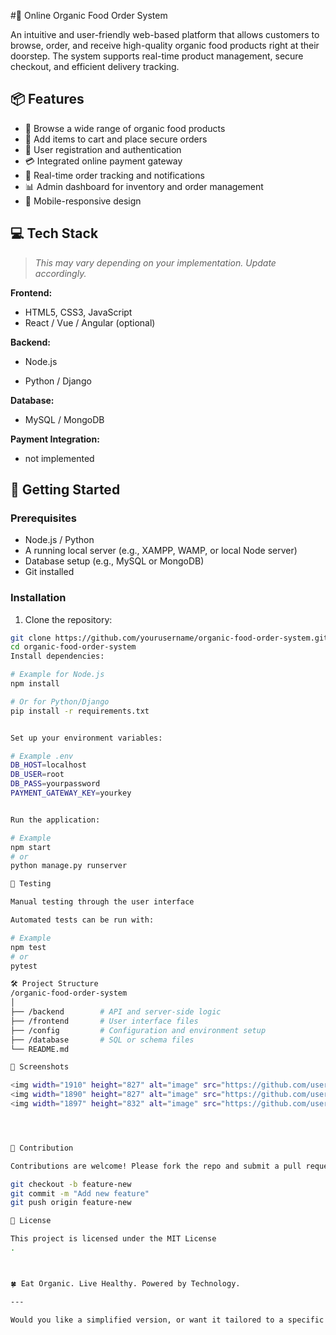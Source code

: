  #🌿 Online Organic Food Order System

An intuitive and user-friendly web-based platform that allows customers to browse, order, and receive high-quality organic food products right at their doorstep. The system supports real-time product management, secure checkout, and efficient delivery tracking.

## 📦 Features

- 🥦 Browse a wide range of organic food products
- 🛒 Add items to cart and place secure orders
- 👤 User registration and authentication
- 💳 Integrated online payment gateway
- 📍 Real-time order tracking and notifications
- 📊 Admin dashboard for inventory and order management
- 📱 Mobile-responsive design

## 💻 Tech Stack

> _This may vary depending on your implementation. Update accordingly._

**Frontend:**
- HTML5, CSS3, JavaScript
- React / Vue / Angular (optional)

**Backend:**
- Node.js

- Python / Django


**Database:**
- MySQL /  MongoDB

**Payment Integration:**
- not implemented

## 🚀 Getting Started

### Prerequisites

- Node.js / Python 
- A running local server (e.g., XAMPP, WAMP, or local Node server)
- Database setup (e.g., MySQL or MongoDB)
- Git installed

### Installation

1. Clone the repository:

```bash
git clone https://github.com/yourusername/organic-food-order-system.git
cd organic-food-order-system
Install dependencies:

# Example for Node.js
npm install

# Or for Python/Django
pip install -r requirements.txt


Set up your environment variables:

# Example .env
DB_HOST=localhost
DB_USER=root
DB_PASS=yourpassword
PAYMENT_GATEWAY_KEY=yourkey


Run the application:

# Example
npm start
# or
python manage.py runserver

🧪 Testing

Manual testing through the user interface

Automated tests can be run with:

# Example
npm test
# or
pytest

🛠️ Project Structure
/organic-food-order-system
│
├── /backend        # API and server-side logic
├── /frontend       # User interface files
├── /config         # Configuration and environment setup
├── /database       # SQL or schema files
└── README.md

📸 Screenshots

<img width="1910" height="827" alt="image" src="https://github.com/user-attachments/assets/ceb75e38-f5e0-46ee-a863-99671cbf3e7d" />
<img width="1890" height="827" alt="image" src="https://github.com/user-attachments/assets/a46d3066-604a-4c0b-8099-480d59b84470" />
<img width="1897" height="832" alt="image" src="https://github.com/user-attachments/assets/c973b511-b298-4925-92d4-4992ff2895e8" />




🙌 Contribution

Contributions are welcome! Please fork the repo and submit a pull request.

git checkout -b feature-new
git commit -m "Add new feature"
git push origin feature-new

📄 License

This project is licensed under the MIT License
.



🍀 Eat Organic. Live Healthy. Powered by Technology.

---

Would you like a simplified version, or want it tailored to a specific tech stack (like Django,  etc.)?
